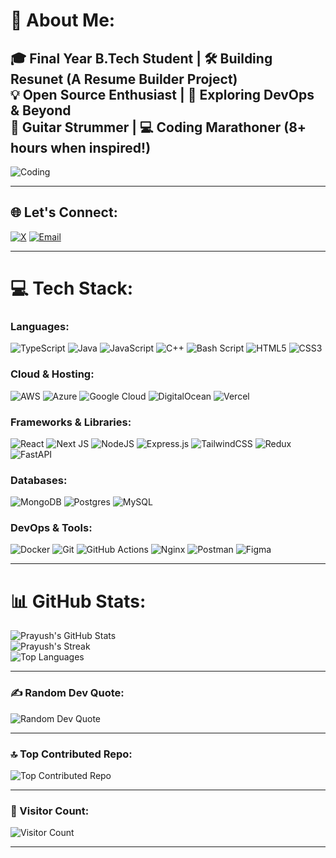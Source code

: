 # 💫 About Me:
🎓 **Final Year B.Tech Student** | 🛠️ **Building Resunet** (A Resume Builder Project)  
💡 **Open Source Enthusiast** | 🚀 **Exploring DevOps & Beyond**  
🎸 **Guitar Strummer** | 💻 **Coding Marathoner** (8+ hours when inspired!)  
---
![Coding](https://media.giphy.com/media/qgQUggAC3Pfv687qPC/giphy.gif)  

---

## 🌐 Let's Connect:
[![X](https://img.shields.io/badge/X-black.svg?logo=X&logoColor=white)](https://x.com/prayush_k) 
[![Email](https://img.shields.io/badge/Email-D14836?logo=gmail&logoColor=white)](mailto:prayushgiri@gmail.com)  

---

# 💻 Tech Stack:
### **Languages:**
![TypeScript](https://img.shields.io/badge/typescript-%23007ACC.svg?style=for-the-badge&logo=typescript&logoColor=white) 
![Java](https://img.shields.io/badge/java-%23ED8B00.svg?style=for-the-badge&logo=openjdk&logoColor=white) 
![JavaScript](https://img.shields.io/badge/javascript-%23323330.svg?style=for-the-badge&logo=javascript&logoColor=%23F7DF1E) 
![C++](https://img.shields.io/badge/c++-%2300599C.svg?style=for-the-badge&logo=c%2B%2B&logoColor=white) 
![Bash Script](https://img.shields.io/badge/bash_script-%23121011.svg?style=for-the-badge&logo=gnu-bash&logoColor=white) 
![HTML5](https://img.shields.io/badge/html5-%23E34F26.svg?style=for-the-badge&logo=html5&logoColor=white) 
![CSS3](https://img.shields.io/badge/css3-%231572B6.svg?style=for-the-badge&logo=css3&logoColor=white)  

### **Cloud & Hosting:**
![AWS](https://img.shields.io/badge/AWS-%23FF9900.svg?style=for-the-badge&logo=amazon-aws&logoColor=white) 
![Azure](https://img.shields.io/badge/azure-%230072C6.svg?style=for-the-badge&logo=microsoftazure&logoColor=white) 
![Google Cloud](https://img.shields.io/badge/GoogleCloud-%234285F4.svg?style=for-the-badge&logo=google-cloud&logoColor=white) 
![DigitalOcean](https://img.shields.io/badge/DigitalOcean-%230167ff.svg?style=for-the-badge&logo=digitalOcean&logoColor=white) 
![Vercel](https://img.shields.io/badge/vercel-%23000000.svg?style=for-the-badge&logo=vercel&logoColor=white)  

### **Frameworks & Libraries:**
![React](https://img.shields.io/badge/react-%2320232a.svg?style=for-the-badge&logo=react&logoColor=%2361DAFB) 
![Next JS](https://img.shields.io/badge/Next-black?style=for-the-badge&logo=next.js&logoColor=white) 
![NodeJS](https://img.shields.io/badge/node.js-6DA55F?style=for-the-badge&logo=node.js&logoColor=white) 
![Express.js](https://img.shields.io/badge/express.js-%23404d59.svg?style=for-the-badge&logo=express&logoColor=%2361DAFB) 
![TailwindCSS](https://img.shields.io/badge/tailwindcss-%2338B2AC.svg?style=for-the-badge&logo=tailwind-css&logoColor=white) 
![Redux](https://img.shields.io/badge/redux-%23593d88.svg?style=for-the-badge&logo=redux&logoColor=white) 
![FastAPI](https://img.shields.io/badge/FastAPI-005571?style=for-the-badge&logo=fastapi)  

### **Databases:**
![MongoDB](https://img.shields.io/badge/MongoDB-%234ea94b.svg?style=for-the-badge&logo=mongodb&logoColor=white) 
![Postgres](https://img.shields.io/badge/postgres-%23316192.svg?style=for-the-badge&logo=postgresql&logoColor=white) 
![MySQL](https://img.shields.io/badge/mysql-4479A1.svg?style=for-the-badge&logo=mysql&logoColor=white)  

### **DevOps & Tools:**
![Docker](https://img.shields.io/badge/docker-%230db7ed.svg?style=for-the-badge&logo=docker&logoColor=white) 
![Git](https://img.shields.io/badge/git-%23F05033.svg?style=for-the-badge&logo=git&logoColor=white) 
![GitHub Actions](https://img.shields.io/badge/github%20actions-%232671E5.svg?style=for-the-badge&logo=githubactions&logoColor=white) 
![Nginx](https://img.shields.io/badge/nginx-%23009639.svg?style=for-the-badge&logo=nginx&logoColor=white) 
![Postman](https://img.shields.io/badge/Postman-FF6C37?style=for-the-badge&logo=postman&logoColor=white) 
![Figma](https://img.shields.io/badge/figma-%23F24E1E.svg?style=for-the-badge&logo=figma&logoColor=white)  

---

# 📊 GitHub Stats:
![Prayush's GitHub Stats](https://github-readme-stats.vercel.app/api?username=Prayush09&theme=blue_navy&hide_border=false&include_all_commits=false&count_private=false)  
![Prayush's Streak](https://github-readme-streak-stats.herokuapp.com/?user=Prayush09&theme=blue_navy&hide_border=false)  
![Top Languages](https://github-readme-stats.vercel.app/api/top-langs/?username=Prayush09&theme=blue_navy&hide_border=false&layout=compact)  

---

### ✍️ Random Dev Quote:
![Random Dev Quote](https://quotes-github-readme.vercel.app/api?type=horizontal&theme=tokyonight)  

---

### 🔝 Top Contributed Repo:
![Top Contributed Repo](https://github-contributor-stats.vercel.app/api?username=Prayush09&limit=5&theme=blue_navy&combine_all_yearly_contributions=true)  

---

### 👀 Visitor Count:
![Visitor Count](https://visitor-badge.laobi.icu/badge?page_id=Prayush09.Prayush09)  

---


